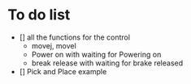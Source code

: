 # To do list
* [] all the functions for the control 
    - movej, movel
    - Power on with waiting for Powering on
    - break release with waiting for brake released
* [] Pick and Place example